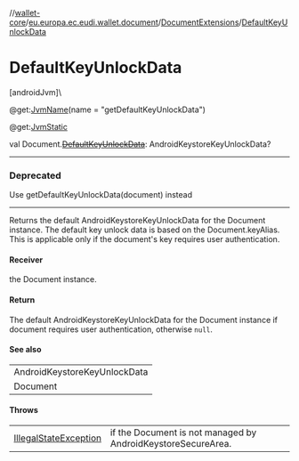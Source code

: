 //[wallet-core](../../../index.md)/[eu.europa.ec.eudi.wallet.document](../index.md)/[DocumentExtensions](index.md)/[DefaultKeyUnlockData](-default-key-unlock-data.md)

# DefaultKeyUnlockData

[androidJvm]\

@get:[JvmName](https://kotlinlang.org/api/latest/jvm/stdlib/kotlin-stdlib/kotlin.jvm/-jvm-name/index.html)(name = &quot;getDefaultKeyUnlockData&quot;)

@get:[JvmStatic](https://kotlinlang.org/api/latest/jvm/stdlib/kotlin-stdlib/kotlin.jvm/-jvm-static/index.html)

val Document.[~~DefaultKeyUnlockData~~](-default-key-unlock-data.md): AndroidKeystoreKeyUnlockData?

---

### Deprecated

Use getDefaultKeyUnlockData(document) instead

---

Returns the default AndroidKeystoreKeyUnlockData for the Document instance. The default key unlock data is based on the Document.keyAlias. This is applicable only if the document's key requires user authentication.

#### Receiver

the Document instance.

#### Return

The default AndroidKeystoreKeyUnlockData for the Document instance if document requires user authentication, otherwise `null`.

#### See also

| |
|---|
| AndroidKeystoreKeyUnlockData |
| Document |

#### Throws

| | |
|---|---|
| [IllegalStateException](https://developer.android.com/reference/kotlin/java/lang/IllegalStateException.html) | if the Document is not managed by AndroidKeystoreSecureArea. |
